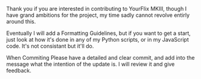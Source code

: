Thank you if you are interested in contributing to YourFlix MKIII, though I have grand ambitions for the project, my time sadly cannot revolve entirly around this.

Eventually I will add a Formatting Guidelines, but if you want to get a start, just look at how it's done in any of my Python scripts, or in my JavaScript code. It's not consistant but it'll do.

When Commiting Please have a detailed and clear commit, and add into the message what the intention of the update is. I will review it and give feedback.
